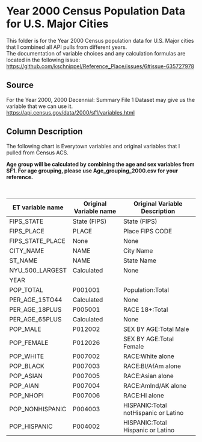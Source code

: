 # Year 2000 Census Population Data for U.S. Major Cities

This folder is for the Year 2000 Census population data for U.S. Major cities that I combined all API pulls from different years.
<Br>
 The documentation of variable choices and any calculation formulas are located in the following issue:
https://github.com/kschnippel/Reference_Place/issues/6#issue-635727978


## Source
For the Year 2000, 2000 Decennial: Summary File 1 Dataset may give us the variable that we can use it. <br>
https://api.census.gov/data/2000/sf1/variables.html

## Column Description

The following chart is Everytown variables and original variables that I pulled from Census ACS.

**Age group will be calculated by combining the age and sex variables from SF1.
For age grouping, please use Age_grouping_2000.csv for your reference.**

<br>




ET   variable name | Original Variable name | Original Variable Description
-- | -- | --
FIPS_STATE | State (FIPS) | State (FIPS)
FIPS_PLACE | PLACE | Place FIPS CODE
FIPS_STATE_PLACE | None | None
CITY_NAME | NAME | City Name
ST_NAME | NAME | State Name
NYU_500_LARGEST | Calculated | None
YEAR |   |  
POP_TOTAL | P001001 | Population:Total
PER_AGE_15TO44 | Calculated | None
PER_AGE_18PLUS | P005001 | RACE 18+:Total
PER_AGE_65PLUS | Calculated | None
POP_MALE | P012002 | SEX BY AGE:Total Male
POP_FEMALE | P012026 | SEX BY AGE:Total Female
POP_WHITE | P007002 | RACE:White alone
POP_BLACK | P007003 | RACE:Bl/AfAm alone
POP_ASIAN | P007005 | RACE:Asian alone
POP_AIAN | P007004 | RACE:AmInd/AK alone
POP_NHOPI | P007006 | RACE:HI alone
POP_NONHISPANIC | P004003 | HISPANIC:Total notHispanic or Latino
POP_HISPANIC | P004002 | HISPANIC:Total Hispanic or Latino

